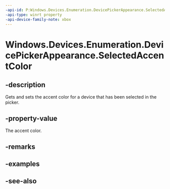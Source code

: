 ```yaml
---
-api-id: P:Windows.Devices.Enumeration.DevicePickerAppearance.SelectedAccentColor
-api-type: winrt property
-api-device-family-note: xbox
---
```


<!-- Property syntax
public Windows.UI.Color SelectedAccentColor { get;  set; }
-->

# Windows.Devices.Enumeration.DevicePickerAppearance.SelectedAccentColor

## -description
Gets and sets the accent color for a device that has been selected in the picker.

## -property-value
The accent color.

## -remarks

## -examples

## -see-also
